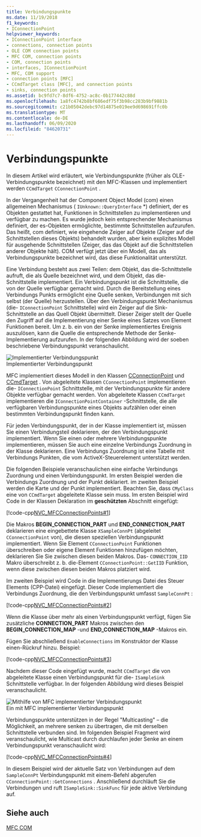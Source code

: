 ```yaml
---
title: Verbindungspunkte
ms.date: 11/19/2018
f1_keywords:
- IConnectionPoint
helpviewer_keywords:
- IConnectionPoint interface
- connections, connection points
- OLE COM connection points
- MFC COM, connection points
- COM, connection points
- interfaces, IConnectionPoint
- MFC, COM support
- connection points [MFC]
- CCmdTarget class [MFC], and connection points
- sinks, connection points
ms.assetid: bc9fd7c7-8df6-4752-ac8c-0b177442c88d
ms.openlocfilehash: 1a8fc4742b8bf686edf75f3b98cc283b9bf9881b
ms.sourcegitcommit: c21b05042debc97d14875e019ee9d698691ffc0b
ms.translationtype: MT
ms.contentlocale: de-DE
ms.lasthandoff: 06/09/2020
ms.locfileid: "84620731"
---
```

# <a name="connection-points"></a>Verbindungspunkte

In diesem Artikel wird erläutert, wie Verbindungspunkte (früher als OLE-Verbindungspunkte bezeichnet) mit den MFC-Klassen und implementiert werden `CCmdTarget` `CConnectionPoint` .

In der Vergangenheit hat der Component Object Model (com) einen allgemeinen Mechanismus ( `IUnknown::QueryInterface` *) definiert, der es Objekten gestattet hat, Funktionen in Schnittstellen zu implementieren und verfügbar zu machen. Es wurde jedoch kein entsprechender Mechanismus definiert, der es-Objekten ermöglichte, bestimmte Schnittstellen aufzurufen. Das heißt, com definiert, wie eingehende Zeiger auf Objekte (Zeiger auf die Schnittstellen dieses Objekts) behandelt wurden, aber kein explizites Modell für ausgehende Schnittstellen (Zeiger, das das Objekt auf die Schnittstellen anderer Objekte hält). COM verfügt jetzt über ein Modell, das als Verbindungspunkte bezeichnet wird, das diese Funktionalität unterstützt.

Eine Verbindung besteht aus zwei Teilen: dem Objekt, das die-Schnittstelle aufruft, die als Quelle bezeichnet wird, und dem Objekt, das die-Schnittstelle implementiert. Ein Verbindungspunkt ist die Schnittstelle, die von der Quelle verfügbar gemacht wird. Durch die Bereitstellung eines Verbindungs Punkts ermöglicht eine Quelle senken, Verbindungen mit sich selbst (der Quelle) herzustellen. Über den Verbindungspunkt Mechanismus (die- `IConnectionPoint` Schnittstelle) wird ein Zeiger auf die Sink-Schnittstelle an das Quell Objekt übermittelt. Dieser Zeiger stellt der Quelle den Zugriff auf die Implementierung einer Senke eines Satzes von Element Funktionen bereit. Um z. b. ein von der Senke implementiertes Ereignis auszulösen, kann die Quelle die entsprechende Methode der Senke-Implementierung aufzurufen. In der folgenden Abbildung wird der soeben beschriebene Verbindungspunkt veranschaulicht.

![Implementierter Verbindungspunkt](../mfc/media/vc37lh1.gif "Implementierter Verbindungspunkt") <br/>
Implementierter Verbindungspunkt

MFC implementiert dieses Modell in den Klassen [CConnectionPoint](reference/cconnectionpoint-class.md) und [CCmdTarget](reference/ccmdtarget-class.md) . Von abgeleitete Klassen `CConnectionPoint` implementieren die- `IConnectionPoint` Schnittstelle, mit der Verbindungspunkte für andere Objekte verfügbar gemacht werden. Von abgeleitete Klassen `CCmdTarget` implementieren die `IConnectionPointContainer` -Schnittstelle, die alle verfügbaren Verbindungspunkte eines Objekts aufzählen oder einen bestimmten Verbindungspunkt finden kann.

Für jeden Verbindungspunkt, der in der Klasse implementiert ist, müssen Sie einen Verbindungsteil deklarieren, der den Verbindungspunkt implementiert. Wenn Sie einen oder mehrere Verbindungspunkte implementieren, müssen Sie auch eine einzelne Verbindungs Zuordnung in der Klasse deklarieren. Eine Verbindungs Zuordnung ist eine Tabelle mit Verbindungs Punkten, die vom ActiveX-Steuerelement unterstützt werden.

Die folgenden Beispiele veranschaulichen eine einfache Verbindungs Zuordnung und einen Verbindungspunkt. Im ersten Beispiel werden die Verbindungs Zuordnung und der Punkt deklariert. im zweiten Beispiel werden die Karte und der Punkt implementiert. Beachten Sie, dass `CMyClass` eine von `CCmdTarget` abgeleitete Klasse sein muss. Im ersten Beispiel wird Code in der Klassen Deklaration im **geschützten** Abschnitt eingefügt:

[!code-cpp[NVC_MFCConnectionPoints#1](codesnippet/cpp/connection-points_1.h)]

Die Makros **BEGIN_CONNECTION_PART** und **END_CONNECTION_PART** deklarieren eine eingebettete Klasse `XSampleConnPt` (abgeleitet `CConnectionPoint` von), die diesen speziellen Verbindungspunkt implementiert. Wenn Sie Element `CConnectionPoint` Funktionen überschreiben oder eigene Element Funktionen hinzufügen möchten, deklarieren Sie Sie zwischen diesen beiden Makros. Das- `CONNECTION_IID` Makro überschreibt z. b. die-Element `CConnectionPoint::GetIID` Funktion, wenn diese zwischen diesen beiden Makros platziert wird.

Im zweiten Beispiel wird Code in die Implementierungs Datei des Steuer Elements (CPP-Datei) eingefügt. Dieser Code implementiert die Verbindungs Zuordnung, die den Verbindungspunkt umfasst `SampleConnPt` :

[!code-cpp[NVC_MFCConnectionPoints#2](codesnippet/cpp/connection-points_2.cpp)]

Wenn die Klasse über mehr als einen Verbindungspunkt verfügt, fügen Sie zusätzliche **CONNECTION_PART** Makros zwischen den **BEGIN_CONNECTION_MAP** -und **END_CONNECTION_MAP** -Makros ein.

Fügen Sie abschließend `EnableConnections` im Konstruktor der Klasse einen-Rückruf hinzu. Beispiel:

[!code-cpp[NVC_MFCConnectionPoints#3](codesnippet/cpp/connection-points_3.cpp)]

Nachdem dieser Code eingefügt wurde, macht `CCmdTarget` die von abgeleitete Klasse einen Verbindungspunkt für die- `ISampleSink` Schnittstelle verfügbar. In der folgenden Abbildung wird dieses Beispiel veranschaulicht.

![Mithilfe von MFC implementierter Verbindungspunkt](../mfc/media/vc37lh2.gif "Mithilfe von MFC implementierter Verbindungspunkt") <br/>
Ein mit MFC implementierter Verbindungspunkt

Verbindungspunkte unterstützen in der Regel "Multicasting" – die Möglichkeit, an mehrere senken zu übertragen, die mit derselben Schnittstelle verbunden sind. Im folgenden Beispiel Fragment wird veranschaulicht, wie Multicast durch durchlaufen jeder Senke an einem Verbindungspunkt veranschaulicht wird:

[!code-cpp[NVC_MFCConnectionPoints#4](codesnippet/cpp/connection-points_4.cpp)]

In diesem Beispiel wird der aktuelle Satz von Verbindungen auf dem `SampleConnPt` Verbindungspunkt mit einem-Befehl abgerufen `CConnectionPoint::GetConnections` . Anschließend durchläuft Sie die Verbindungen und ruft `ISampleSink::SinkFunc` für jede aktive Verbindung auf.

## <a name="see-also"></a>Siehe auch

[MFC COM](mfc-com.md)
